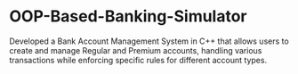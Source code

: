 # OOP-Based-Banking-Simulator
Developed a Bank Account Management System in C++ that allows users to create and manage Regular and Premium accounts, handling various transactions while enforcing specific rules for different account types.
